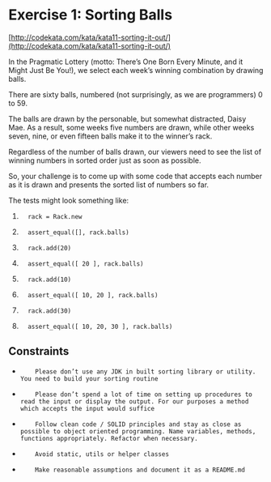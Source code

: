 # Exercise 1: Sorting Balls

[http://codekata.com/kata/kata11-sorting-it-out/](http://codekata.com/kata/kata11-sorting-it-out/)
 
In the Pragmatic Lottery (motto: There’s One Born Every Minute, and it Might Just Be You!),
we select each week’s winning combination by drawing balls.

There are sixty balls, numbered (not surprisingly, as we are programmers) 0 to 59.

The balls are drawn by the personable, but somewhat distracted, Daisy Mae. As a result,
some weeks five numbers are drawn, while other weeks seven, nine, or even fifteen balls
make it to the winner’s rack.

Regardless of the number of balls drawn, our viewers need to see the list of winning numbers
in sorted order just as soon as possible.

So, your challenge is to come up with some code that accepts each number as it is drawn and
presents the sorted list of numbers so far.

The tests might look something like:
 
1.       rack = Rack.new

2.       assert_equal([], rack.balls)

3.       rack.add(20)

4.       assert_equal([ 20 ], rack.balls)

5.       rack.add(10)

6.       assert_equal([ 10, 20 ], rack.balls)

7.       rack.add(30)

8.       assert_equal([ 10, 20, 30 ], rack.balls)

 
## Constraints
*         Please don’t use any JDK in built sorting library or utility. You need to build your sorting routine

*         Please don’t spend a lot of time on setting up procedures to read the input or display the output. For our purposes a method which accepts the input would suffice

*         Follow clean code / SOLID principles and stay as close as possible to object oriented programming. Name variables, methods, functions appropriately. Refactor when necessary.

*         Avoid static, utils or helper classes

*         Make reasonable assumptions and document it as a README.md
